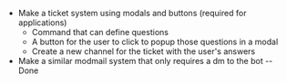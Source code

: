 - Make a ticket system using modals and buttons (required for applications)
  - Command that can define questions
  - A button for the user to click to popup those questions in a modal
  - Create a new channel for the ticket with the user's answers
- Make a similar modmail system that only requires a dm to the bot -- Done